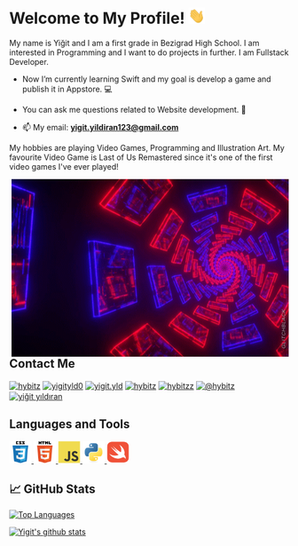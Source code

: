 # Welcome to My Profile! <img src="https://raw.githubusercontent.com/SeamusMullan/SeamusMullan/master/wave.gif" width="30px">

My name is Yiğit and I am a first grade in Bezigrad High School. 
I am interested in Programming and I want to do projects in further.
I am Fullstack Developer.

- Now I’m currently learning Swift and my goal is develop a game and publish it in Appstore. 💻

- You can ask me questions related to Website development. 💭

- 📫 My email: **yigit.yildiran123@gmail.com**

My hobbies are playing Video Games, Programming and Illustration Art. My favourite Video Game is Last of Us Remastered since it's one of the first video games I've ever played!

<img align="right" alt="GIF" src="https://github.com/yigityildiran/yigityildiran/blob/main/93DAE90B-9E13-4AF6-82C3-825E2F09EF1F.GIF" width="500" height="320" />

## Contact Me 
<p align="left">
<a href="https://stackoverflow.com/users/16750818/hybitz" target="blank"><img align="center" src="https://raw.githubusercontent.com/rahuldkjain/github-profile-readme-generator/master/src/images/icons/Social/stack-overflow.svg" alt="hybitz" height="30" width="40" /></a>
<a href="https://twitter.com/yigityld0" target="blank"><img align="center" src="https://raw.githubusercontent.com/rahuldkjain/github-profile-readme-generator/master/src/images/icons/Social/twitter.svg" alt="yigityld0" height="30" width="40" /></a>
<a href="https://instagram.com/yigit.yld" target="blank"><img align="center" src="https://raw.githubusercontent.com/rahuldkjain/github-profile-readme-generator/master/src/images/icons/Social/instagram.svg" alt="yigit.yld" height="30" width="40" /></a>
<a href="https://www.hackerrank.com/hybitz" target="blank"><img align="center" src="https://raw.githubusercontent.com/rahuldkjain/github-profile-readme-generator/master/src/images/icons/Social/hackerrank.svg" alt="hybitz" height="30" width="40" /></a>
<a href="https://www.leetcode.com/hybitzz" target="blank"><img align="center" src="https://raw.githubusercontent.com/rahuldkjain/github-profile-readme-generator/master/src/images/icons/Social/leet-code.svg" alt="hybitzz" height="30" width="40" /></a>
<a href="https://yworld.hashnode.dev"target="blank"><img align="center" src="https://raw.githubusercontent.com/rahuldkjain/github-profile-readme-generator/master/src/images/icons/Social/hashnode.svg" alt="@hybitz" height="30" width="40" /></a>
<a href="https://www.linkedin.com/in/yiğit-yıldıran-37ba35209/" target="blank"><img align="center" src="https://raw.githubusercontent.com/rahuldkjain/github-profile-readme-generator/master/src/images/icons/Social/linked-in-alt.svg" alt="yiğit yıldıran" height="30" width="40" /></a>
</p>

## Languages and Tools
<p align="left"> <a href="https://www.w3schools.com/css/" target="_blank" rel="noreferrer"> <img src="https://raw.githubusercontent.com/devicons/devicon/master/icons/css3/css3-original-wordmark.svg" alt="css3" width="40" height="40"/> </a> <a href="https://www.w3.org/html/" target="_blank" rel="noreferrer"> <img src="https://raw.githubusercontent.com/devicons/devicon/master/icons/html5/html5-original-wordmark.svg" alt="html5" width="40" height="40"/> </a> <a href="https://developer.mozilla.org/en-US/docs/Web/JavaScript" target="_blank" rel="noreferrer"> <img src="https://raw.githubusercontent.com/devicons/devicon/master/icons/javascript/javascript-original.svg" alt="javascript" width="40" height="40"/> </a> <a href="https://www.python.org" target="_blank" rel="noreferrer"> <img src="https://raw.githubusercontent.com/devicons/devicon/master/icons/python/python-original.svg" alt="python" width="40" height="40"/> </a> <a href="https://developer.apple.com/swift/" target="_blank" rel="noreferrer"> <img src="https://raw.githubusercontent.com/devicons/devicon/master/icons/swift/swift-original.svg" alt="swift" width="40" height="40"/> </a> </p>

## &#x1f4c8; GitHub Stats
[![Top Languages](https://github-readme-stats.vercel.app/api/top-langs/?username=yigityildiran&langs_count=6)](https://github.com/yigitiyldiran/github-readme-stats)

[![Yigit's github stats](https://github-readme-stats.vercel.app/api?username=yigityildiran)](https://github.com/yigityildiran/github-readme-stats)
